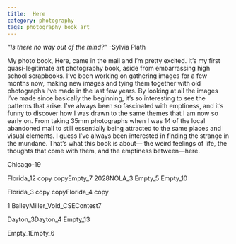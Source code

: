 ```yaml
---
title:  Here
category: photography
tags: photography book art
---
```


_“Is there no way out of the mind?”_
-Sylvia Plath

My photo book, Here, came in the mail and I’m pretty excited. It’s my first quasi-legitimate art photography book, aside from embarrassing high school scrapbooks. I’ve been working on gathering images for a few months now, making new images and tying them together with old photographs I’ve made in the last few years. By looking at all the images I’ve made since basically the beginning, it’s so interesting to see the patterns that arise. I’ve always been so fascinated with emptiness, and it’s funny to discover how I was drawn to the same themes that I am now so early on. From taking 35mm photographs when I was 14 of the local abandoned mall to still essentially being attracted to the same places and visual elements. I guess I’ve always been interested in finding the strange in the mundane. That’s what this book is about— the weird feelings of life, the thoughts that come with them, and the emptiness between—here.

Chicago-19

Florida_12 copy copyEmpty_7
2028NOLA_3
Empty_5 Empty_10

Florida_3 copy copyFlorida_4 copy

1 BaileyMiller_Void_CSEContest7

Dayton_3Dayton_4
Empty_13

Empty_1Empty_6
